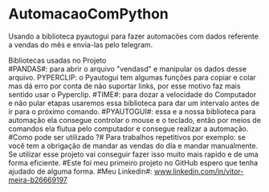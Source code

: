 # AutomacaoComPython
Usando a biblioteca  pyautogui para fazer automacões com dados referente a vendas do mês e envia-las pelo telegram.
 
Bibliotecas usadas no Projeto                                             
#PANDAS#: para abrir o arquivo "vendasd" e manipular os dados desse arquivo.
PYPERCLIP: o Pyautogui tem algumas funções para copiar e colar mas dá erro por conta de não suportar links, por esse motivo faz mais sentido usar o Pyperclip.
#TIME#: para dozar a velocidade do Computador e não pular etapas usaremos essa biblioteca para dar um intervalo antes de ir para o próximo comando.
#PYAUTOGUI#: essa e a nossa biblioteca para automação ela consegue controlar o mouse e o teclado,
então por meios de comandos ela flutua pelo computador e consegue realizar a automação.
#Como pode ser utilizado ?# 
Para trabalhos repetitivos por exemplo: se você tem a obrigação de mandar as vendas do dia e mandar manualmente.
Se utilizar esse projeto vai conseguir fazer isso muito mais rapido e de uma forma eficiente.
#Este foi meu primeiro projeto no GitHub espero que tenha ajudado de alguma forma.
#Meu Linkedin#: www.linkedin.com/in/vitor-meira-b26669197
